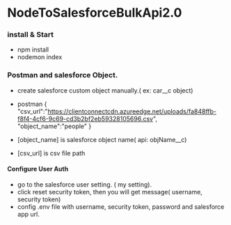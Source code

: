 # NodeToSalesforceBulkApi2.0
 
### install & Start
- npm install
- nodemon index

### Postman and salesforce Object.
- create salesforce custom object manually.( ex: car__c object)
- postman
{
"csv_url":"https://clientconnectcdn.azureedge.net/uploads/fa848ffb-f8f4-4cf6-9c69-cd3b2bf2eb59328105696.csv",
"object_name":"people"
}

- [object_name] is salesforce object name( api: objName__c)
- [csv_url] is csv file path

#### Configure User Auth
- go to the salesforce user setting. ( my setting).
- click reset security token, then you will get message( username, security token)
- config .env file with username, security token, password and salesforce app url.


